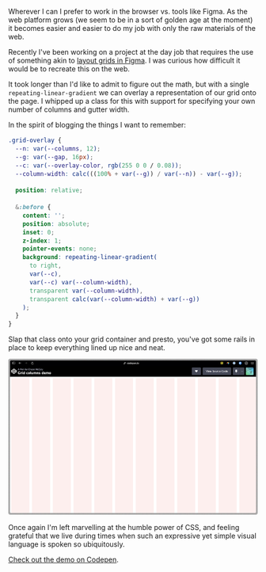 Wherever I can I prefer to work in the browser vs. tools like Figma. As the web platform grows (we seem to be in a sort of golden age at the moment) it becomes easier and easier to do my job with only the raw materials of the web.

Recently I've been working on a project at the day job that requires the use of something akin to [layout grids in Figma](https://help.figma.com/hc/en-us/articles/360040450513-Create-layout-grids-with-grids-columns-and-rows). I was curious how difficult it would be to recreate this on the web.

It took longer than I'd like to admit to figure out the math, but with a single `repeating-linear-gradient` we can overlay a representation of our grid onto the page. I whipped up a class for this with support for specifying your own number of columns and gutter width.

In the spirit of blogging the things I want to remember:

```css
.grid-overlay {
  --n: var(--columns, 12);
  --g: var(--gap, 16px);
  --c: var(--overlay-color, rgb(255 0 0 / 0.08));
  --column-width: calc(((100% + var(--g)) / var(--n)) - var(--g));

  position: relative;

  &:before {
    content: '';
    position: absolute;
    inset: 0;
    z-index: 1;
    pointer-events: none;
    background: repeating-linear-gradient(
      to right,
      var(--c),
      var(--c) var(--column-width),
      transparent var(--column-width),
      transparent calc(var(--column-width) + var(--g))
    );
  }
}
```

Slap that class onto your grid container and presto, you've got some rails in place to keep everything lined up nice and neat.

![A screenshot of a webpage showing a 12 column grid.](grid.png 'repeating-linear-gradient invokes strange powers')

Once again I'm left marvelling at the humble power of CSS, and feeling grateful that we live during times when such an expressive yet simple visual language is spoken so ubiquitously.

[Check out the demo on Codepen](https://codepen.io/chasemccoy/pen/KKJNLBM).
